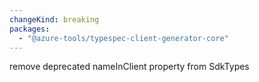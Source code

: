 ```yaml
---
changeKind: breaking
packages:
  - "@azure-tools/typespec-client-generator-core"
---
```


remove deprecated nameInClient property from SdkTypes